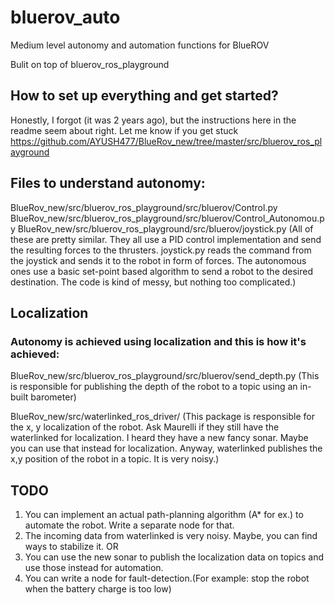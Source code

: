 # bluerov_auto
Medium level autonomy and automation functions for BlueROV

Bulit on top of bluerov_ros_playground


## How to set up everything and get started?
Honestly, I forgot (it was 2 years ago), but the instructions here in the readme seem about right. Let me know if you get stuck https://github.com/AYUSH477/BlueRov_new/tree/master/src/bluerov_ros_playground
## Files to understand autonomy: 
BlueRov_new/src/bluerov_ros_playground/src/bluerov/Control.py
BlueRov_new/src/bluerov_ros_playground/src/bluerov/Control_Autonomou.py
BlueRov_new/src/bluerov_ros_playground/src/bluerov/joystick.py
(All of these are pretty similar. They all use a PID control implementation and send the resulting forces to the thrusters. joystick.py reads the command from the joystick and sends it to the robot in form of forces. The autonomous ones use a basic set-point based algorithm to send a robot to the desired destination. The code is kind of messy, but nothing too complicated.)

## Localization
### Autonomy is achieved using localization and this is how it's achieved:
BlueRov_new/src/bluerov_ros_playground/src/bluerov/send_depth.py
(This is responsible for publishing the depth of the robot to a topic using an in-built barometer)

BlueRov_new/src/waterlinked_ros_driver/
(This package is responsible for the x, y localization of the robot. Ask Maurelli if they still have the waterlinked for localization. I heard they have a new fancy sonar. Maybe you can use that instead for localization. Anyway, waterlinked publishes the x,y position of the robot in a topic. It is very noisy.)

## TODO

1. You can implement an actual path-planning algorithm (A* for ex.) to automate the robot. Write a separate node for that.
2. The incoming data from waterlinked is very noisy. Maybe, you can find ways to stabilize it. OR 
3. You can use the new sonar to publish the localization data on topics and use those instead for automation.
4. You can write a node for fault-detection.(For example: stop the robot when the battery charge is too low)
